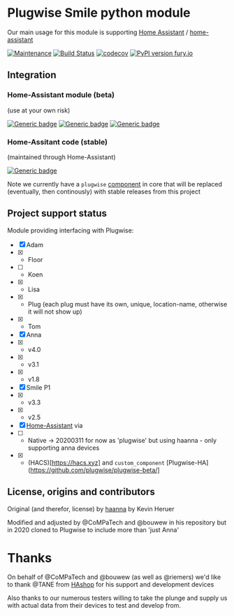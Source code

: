 # Plugwise Smile python module

Our main usage for this module is supporting [Home Assistant](https://www.home-assistant.io) / [home-assistant](http://github.com/home-assistant/core/)

[![Maintenance](https://img.shields.io/badge/Maintained%3F-yes-green.svg)](https://github.com/plugwise)
[![Build Status](https://travis-ci.org/plugwise/Plugwise-Smile.svg?branch=master)](https://travis-ci.org/plugwise/Plugwise-Smile)
[![codecov](https://codecov.io/gh/plugwise/Plugwise-Smile/branch/master/graph/badge.svg)](https://codecov.io/gh/plugwise/Plugwise-Smile)
[![PyPI version fury.io](https://badge.fury.io/py/Plugwise-Smile.svg)](https://pypi.python.org/pypi/Plugwise-Smile/)


## Integration

### Home-Assistant module (beta)

(use at your own risk)

[![Generic badge](https://img.shields.io/github/v/release/plugwise/plugwise-beta)](https://github.com/plugwise/plugwise-beta)
[![Generic badge](https://img.shields.io/badge/HA%20custom_component-yes-green.svg)](https://github.com/plugwise/plugwise-beta)
[![Generic badge](https://img.shields.io/badge/HACS-add%20our%20repo-yellow.svg)](https://github.com/plugwise/plugwise-beta)

### Home-Assitant code (stable)

(maintained through Home-Assistant)

[![Generic badge](https://img.shields.io/badge/HA%20core-no-red.svg)](https://github.com/home-assistant/core/tree/dev/homeassistant/components/plugwise)

Note we currently have a `plugwise` [component](https://github.com/home-assistant/core/tree/dev/homeassistant/components/plugwise) in core that will be replaced (eventually, then continously) with stable releases from this project

## Project support status

Module providing interfacing with Plugwise:

  - [x] Adam
  - [x]  - Floor
  - [ ]  - Koen
  - [x]  - Lisa
  - [x]  - Plug (each plug must have its own, unique, location-name, otherwise it will not show up) 
  - [x]  - Tom
  - [x] Anna
  - [x]  - v4.0
  - [x]  - v3.1
  - [x]  - v1.8 
  - [x] Smile P1
  - [x]  - v3.3
  - [x]  - v2.5
  - [x] [Home-Assistant](https://home-assistant.io) via 
  - [ ]  - Native -> 20200311 for now as 'plugwise' but using haanna - only supporting anna devices
  - [x]  - (HACS)[https://hacs.xyz] and `custom_component` [Plugwise-HA](https://github.com/plugwise/plugwise-beta/]

## License, origins and contributors

Original (and therefor, license) by [haanna](https://github.com/laetificat/haanna) by Kevin Heruer

Modified and adjusted by @CoMPaTech and @bouwew in his repository but in 2020 cloned to Plugwise to include more than 'just Anna'


# Thanks

On behalf of @CoMPaTech and @bouwew (as well as @riemers) we'd like to thank @TANE from [HAshop](https://hashop.nl) for his support and development devices

Also thanks to our numerous testers willing to take the plunge and supply us with actual data from their devices to test and develop from.
